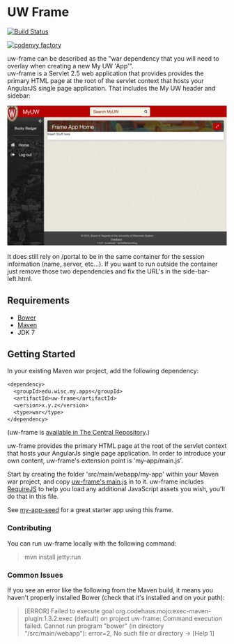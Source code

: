 # UW Frame

[![Build Status](https://travis-ci.org/UW-Madison-DoIT/uw-frame.svg)](https://travis-ci.org/UW-Madison-DoIT/uw-frame)

[![codenvy factory](https://codenvy.com/factory/resources/factory-white.png)](https://codenvy.com/factory?id=au4tpiai3n1ygpy1)

uw-frame can be described as the "war dependency that you will need to overlay when creating a new My UW 'App'".  
uw-frame is a Servlet 2.5 web application that provides provides the primary HTML page at the root of the servlet context that hosts your AngularJS single page application.
That includes the My UW header and sidebar:

![uw-frame screenshot](uw-frame-screenshot.png "UW Frame")


It does still rely on /portal to be in the same container for the session information (name, server, etc...).  If you want to run outside the container just remove those two dependencies and fix the URL's in the side-bar-left.html.

## Requirements

* [Bower](http://bower.io/)
* [Maven](http://maven.apache.org) 
* JDK 7 

## Getting Started

In your existing Maven war project, add the following dependency:

```
<dependency>
  <groupId>edu.wisc.my.apps</groupId>
  <artifactId>uw-frame</artifactId>
  <version>x.y.z</version>
  <type>war</type>
</dependency>
```

(uw-frame is [available in The Central Repository](http://search.maven.org/#search%7Cgav%7C1%7Cg%3A%22edu.wisc.my.apps%22%20AND%20a%3A%22uw-frame%22).)

uw-frame provides the primary HTML page at the root of the servlet context that hosts your AngularJs single page application. In order to introduce your own content, uw-frame's extension point is 'my-app/main.js'.

Start by creating the folder 'src/main/webapp/my-app' within your Maven war project, and copy [uw-frame's main.js](https://github.com/UW-Madison-DoIT/uw-frame/blob/master/src/main/webapp/my-app/main.js) in to it.
uw-frame includes [RequireJS](http://requirejs.org/) to help you load any additional JavaScript assets you wish, you'll do that in this file.

See [my-app-seed](https://github.com/UW-Madison-DoIT/my-app-seed) for a great starter app using this frame.

### Contributing

You can run uw-frame locally with the following command:

> mvn install jetty:run

### Common Issues

If you see an error like the following from the Maven build, it means you haven't properly installed Bower (check that it's installed and on your path): 

> [ERROR] Failed to execute goal org.codehaus.mojo:exec-maven-plugin:1.3.2:exec (default) on project uw-frame: Command execution failed. Cannot run program "bower" (in directory "<project-root>/src/main/webapp"): error=2, No such file or directory -> [Help 1]
